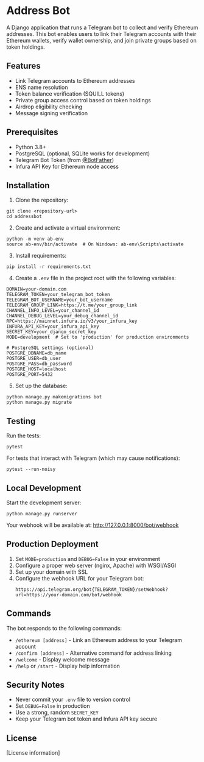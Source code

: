 # Address Bot

A Django application that runs a Telegram bot to collect and verify Ethereum addresses. This bot enables users to link their Telegram accounts with their Ethereum wallets, verify wallet ownership, and join private groups based on token holdings.

## Features

- Link Telegram accounts to Ethereum addresses
- ENS name resolution
- Token balance verification (SQUILL tokens)
- Private group access control based on token holdings
- Airdrop eligibility checking
- Message signing verification

## Prerequisites

- Python 3.8+
- PostgreSQL (optional, SQLite works for development)
- Telegram Bot Token (from [@BotFather](https://t.me/BotFather))
- Infura API Key for Ethereum node access

## Installation

1. Clone the repository:
```
git clone <repository-url>
cd addressbot
```

2. Create and activate a virtual environment:
```
python -m venv ab-env
source ab-env/bin/activate  # On Windows: ab-env\Scripts\activate
```

3. Install requirements:
```
pip install -r requirements.txt
```

4. Create a `.env` file in the project root with the following variables:
```
DOMAIN=your-domain.com
TELEGRAM_TOKEN=your_telegram_bot_token
TELEGRAM_BOT_USERNAME=your_bot_username
TELEGRAM_GROUP_LINK=https://t.me/your_group_link
CHANNEL_INFO_LEVEL=your_channel_id
CHANNEL_DEBUG_LEVEL=your_debug_channel_id
RPC=https://mainnet.infura.io/v3/your_infura_key
INFURA_API_KEY=your_infura_api_key
SECRET_KEY=your_django_secret_key
MODE=development  # Set to 'production' for production environments

# PostgreSQL settings (optional)
POSTGRE_DBNAME=db_name
POSTGRE_USER=db_user
POSTGRE_PASS=db_password
POSTGRE_HOST=localhost
POSTGRE_PORT=5432
```

5. Set up the database:
```
python manage.py makemigrations bot
python manage.py migrate
```

## Testing

Run the tests:
```
pytest
```

For tests that interact with Telegram (which may cause notifications):
```
pytest --run-noisy
```

## Local Development

Start the development server:
```
python manage.py runserver
```

Your webhook will be available at: http://127.0.0.1:8000/bot/webhook

## Production Deployment

1. Set `MODE=production` and `DEBUG=False` in your environment
2. Configure a proper web server (nginx, Apache) with WSGI/ASGI
3. Set up your domain with SSL
4. Configure the webhook URL for your Telegram bot:
   ```
   https://api.telegram.org/bot{TELEGRAM_TOKEN}/setWebhook?url=https://your-domain.com/bot/webhook
   ```

## Commands

The bot responds to the following commands:
- `/ethereum [address]` - Link an Ethereum address to your Telegram account
- `/confirm [address]` - Alternative command for address linking
- `/welcome` - Display welcome message
- `/help` or `/start` - Display help information

## Security Notes

- Never commit your `.env` file to version control
- Set `DEBUG=False` in production
- Use a strong, random `SECRET_KEY`
- Keep your Telegram bot token and Infura API key secure

## License

[License information]


